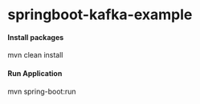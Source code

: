 # springboot-kafka-example

#### Install packages
mvn clean install

#### Run Application
mvn spring-boot:run



